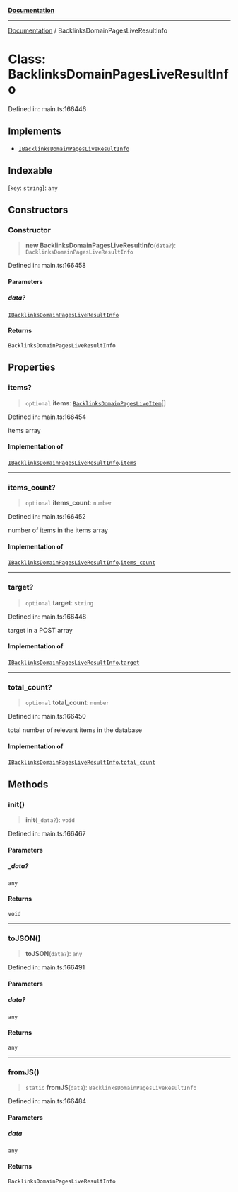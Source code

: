 [**Documentation**](../README.md)

***

[Documentation](../README.md) / BacklinksDomainPagesLiveResultInfo

# Class: BacklinksDomainPagesLiveResultInfo

Defined in: main.ts:166446

## Implements

- [`IBacklinksDomainPagesLiveResultInfo`](../interfaces/IBacklinksDomainPagesLiveResultInfo.md)

## Indexable

\[`key`: `string`\]: `any`

## Constructors

### Constructor

> **new BacklinksDomainPagesLiveResultInfo**(`data?`): `BacklinksDomainPagesLiveResultInfo`

Defined in: main.ts:166458

#### Parameters

##### data?

[`IBacklinksDomainPagesLiveResultInfo`](../interfaces/IBacklinksDomainPagesLiveResultInfo.md)

#### Returns

`BacklinksDomainPagesLiveResultInfo`

## Properties

### items?

> `optional` **items**: [`BacklinksDomainPagesLiveItem`](BacklinksDomainPagesLiveItem.md)[]

Defined in: main.ts:166454

items array

#### Implementation of

[`IBacklinksDomainPagesLiveResultInfo`](../interfaces/IBacklinksDomainPagesLiveResultInfo.md).[`items`](../interfaces/IBacklinksDomainPagesLiveResultInfo.md#items)

***

### items\_count?

> `optional` **items\_count**: `number`

Defined in: main.ts:166452

number of items in the items array

#### Implementation of

[`IBacklinksDomainPagesLiveResultInfo`](../interfaces/IBacklinksDomainPagesLiveResultInfo.md).[`items_count`](../interfaces/IBacklinksDomainPagesLiveResultInfo.md#items_count)

***

### target?

> `optional` **target**: `string`

Defined in: main.ts:166448

target in a POST array

#### Implementation of

[`IBacklinksDomainPagesLiveResultInfo`](../interfaces/IBacklinksDomainPagesLiveResultInfo.md).[`target`](../interfaces/IBacklinksDomainPagesLiveResultInfo.md#target)

***

### total\_count?

> `optional` **total\_count**: `number`

Defined in: main.ts:166450

total number of relevant items in the database

#### Implementation of

[`IBacklinksDomainPagesLiveResultInfo`](../interfaces/IBacklinksDomainPagesLiveResultInfo.md).[`total_count`](../interfaces/IBacklinksDomainPagesLiveResultInfo.md#total_count)

## Methods

### init()

> **init**(`_data?`): `void`

Defined in: main.ts:166467

#### Parameters

##### \_data?

`any`

#### Returns

`void`

***

### toJSON()

> **toJSON**(`data?`): `any`

Defined in: main.ts:166491

#### Parameters

##### data?

`any`

#### Returns

`any`

***

### fromJS()

> `static` **fromJS**(`data`): `BacklinksDomainPagesLiveResultInfo`

Defined in: main.ts:166484

#### Parameters

##### data

`any`

#### Returns

`BacklinksDomainPagesLiveResultInfo`
